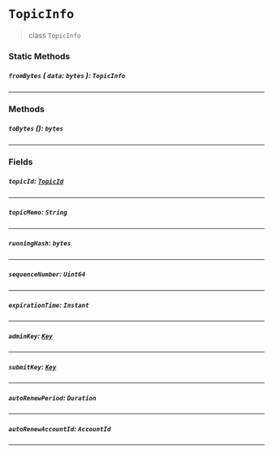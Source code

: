 # `TopicInfo`

> class `TopicInfo`

### Static Methods

##### `fromBytes` ( `data`: `bytes` ): `TopicInfo`

---

### Methods

##### `toBytes` (): `bytes`

---

### Fields

##### `topicId`: [`TopicId`](reference/consensus/TopicId.md)

---

##### `topicMemo`: `String`

---

##### `runningHash`: `bytes`

---

##### `sequenceNumber`: `Uint64`

---

##### `expirationTime`: `Instant`

---

##### `adminKey`: [`Key`](reference/cryptography/Key.md)

---

##### `submitKey`: [`Key`](reference/cryptography/Key.md)

---

##### `autoRenewPeriod`: `Duration`

---

##### `autoRenewAccountId`: `AccountId`

---
